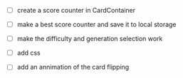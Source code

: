 - [ ] create a score counter in CardContainer
- [ ] make a best score counter and save it to local storage
- [ ] make the difficulty and generation selection work
- [ ] add css
- [ ] add an annimation of the card flipping

